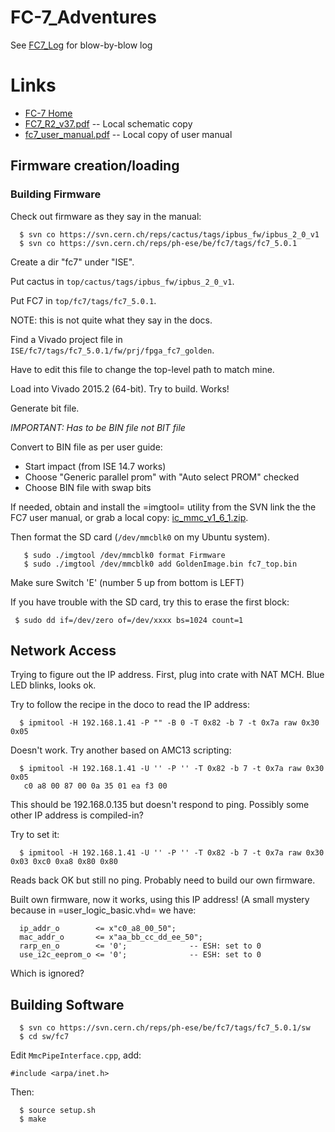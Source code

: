 # FC-7_Adventures
See [FC7_Log](FC7_Log.md) for blow-by-blow log

# Links

 * [FC-7 Home](https://espace.cern.ch/project-FC7/SitePages/Home.aspx)
 * [FC7_R2_v37.pdf](http://ohm.bu.edu/~hazen/CMS/FC-7/FC7_R2_v37.pdf) -- Local schematic copy
 * [fc7_user_manual.pdf](http://ohm.bu.edu/~hazen/CMS/FC-7/fc7_user_manual.pdf) -- Local copy of user manual

## Firmware creation/loading

### Building Firmware

Check out firmware as they say in the manual:

```
  $ svn co https://svn.cern.ch/reps/cactus/tags/ipbus_fw/ipbus_2_0_v1
  $ svn co https://svn.cern.ch/reps/ph-ese/be/fc7/tags/fc7_5.0.1
```

Create a dir "fc7" under "ISE".

Put cactus in `top/cactus/tags/ipbus_fw/ipbus_2_0_v1`.

Put FC7 in `top/fc7/tags/fc7_5.0.1`.

NOTE:  this is not quite what they say in the docs.

Find a Vivado project file in `ISE/fc7/tags/fc7_5.0.1/fw/prj/fpga_fc7_golden`.

Have to edit this file to change the top-level path to match mine.

Load into Vivado 2015.2 (64-bit).  Try to build.  Works!

Generate bit file.

*IMPORTANT:  Has to be BIN file not BIT file*

Convert to BIN file as per user guide:

 * Start impact (from ISE 14.7 works)
 * Choose "Generic parallel prom" with "Auto select PROM" checked
 * Choose BIN file with swap bits

If needed, obtain and install the =imgtool= utility from the SVN link the the FC7 user manual, or grab a local copy: [ic_mmc_v1_6_1.zip](http://ohm.bu.edu/~hazen/G-2/ic_mmc_v1_6_1.zip).

Then format the SD card (`/dev/mmcblk0` on my Ubuntu system).

```
   $ sudo ./imgtool /dev/mmcblk0 format Firmware
   $ sudo ./imgtool /dev/mmcblk0 add GoldenImage.bin fc7_top.bin
```

Make sure Switch 'E' (number 5 up from bottom is LEFT)

If you have trouble with the SD card, try this to erase the first block:

```
 $ sudo dd if=/dev/zero of=/dev/xxxx bs=1024 count=1
```


## Network Access

Trying to figure out the IP address.  First, plug into crate with NAT MCH.
Blue LED blinks, looks ok.

Try to follow the recipe in the doco to read the IP address:

```
  $ ipmitool -H 192.168.1.41 -P "" -B 0 -T 0x82 -b 7 -t 0x7a raw 0x30 0x05
```

Doesn't work.  Try another based on AMC13 scripting:

```
  $ ipmitool -H 192.168.1.41 -U '' -P '' -T 0x82 -b 7 -t 0x7a raw 0x30 0x05
   c0 a8 00 87 00 0a 35 01 ea f3 00
```

This should be 192.168.0.135 but doesn't respond to ping.  Possibly some other
IP address is compiled-in?

Try to set it:
```
  $ ipmitool -H 192.168.1.41 -U '' -P '' -T 0x82 -b 7 -t 0x7a raw 0x30 0x03 0xc0 0xa8 0x80 0x80
```

Reads back OK but still no ping.  Probably need to build our own firmware.

Built own firmware, now it works, using this IP address!
(A small mystery because in =user_logic_basic.vhd= we have:

```
  ip_addr_o        <= x"c0_a8_00_50";
  mac_addr_o       <= x"aa_bb_cc_dd_ee_50";
  rarp_en_o        <= '0';              -- ESH: set to 0
  use_i2c_eeprom_o <= '0';              -- ESH: set to 0
```

Which is ignored?

## Building Software

```
  $ svn co https://svn.cern.ch/reps/ph-ese/be/fc7/tags/fc7_5.0.1/sw
  $ cd sw/fc7
```

Edit `MmcPipeInterface.cpp`, add:

```
#include <arpa/inet.h>
```

Then:
```
  $ source setup.sh
  $ make
```


